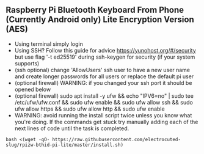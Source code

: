 ## Raspberry Pi Bluetooth Keyboard From Phone (Currently Android only) Lite Encryption Version (AES)

 * Using terminal simply login
 * Using SSH? Follow this guide for advice https://yunohost.org/#/security but use flag '-t ed25519' during ssh-keygen for security (if your system supports)
 * (ssh optional) change 'AllowUsers' ssh user to have a new user name and create longer passwords for all users or replace the default pi user
 * (optional firewall) WARNING: if you changed your ssh port it should be opened below
 * (optional firewall) sudo apt install -y ufw && echo "IPV6=no" | sudo tee /etc/ufw/ufw.conf && sudo ufw enable && sudo ufw allow ssh && sudo ufw allow https && sudo ufw allow http && sudo ufw enable
 * WARNING: avoid running the install script twice unless you know what you're doing. If the commands get stuck try manually adding each of the next lines of code until the task is completed.

```shell
bash <(wget -qO- https://raw.githubusercontent.com/electrocuted-slug/rpizw-bthid-pi-lite/master/install.sh)
````
